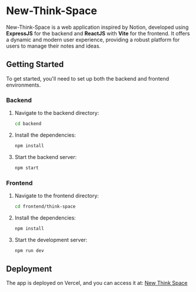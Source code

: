 # New-Think-Space

New-Think-Space is a web application inspired by Notion, developed using **ExpressJS** for the backend and **ReactJS** with **Vite** for the frontend. It offers a dynamic and modern user experience, providing a robust platform for users to manage their notes and ideas.

## Getting Started

To get started, you'll need to set up both the backend and frontend environments.

### Backend

1. Navigate to the backend directory:
    ```bash
    cd backend
    ```

2. Install the dependencies:
    ```bash
    npm install
    ```

3. Start the backend server:
    ```bash
    npm start
    ```

### Frontend

1. Navigate to the frontend directory:
    ```bash
    cd frontend/think-space
    ```

2. Install the dependencies:
    ```bash
    npm install
    ```

3. Start the development server:
    ```bash
    npm run dev
    ```

## Deployment

The app is deployed on Vercel, and you can access it at: [New Think Space](https://new-think-space.vercel.app)
